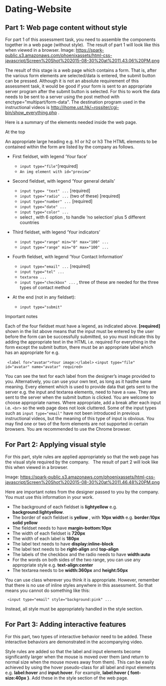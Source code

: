 # Dating-Website
## Part 1: Web page content without style

For part 1 of this assessment task, you need to assemble the components together in a web page (without style).  The result of part 1 will look like this when viewed in a browser.
Image: https://spark-public.s3.amazonaws.com/phoenixassets/html-css-javascript/Screen%20Shot%202015-08-30%20at%2011.43.06%20PM.png


The result of this stage is a web page which contains a form. That is, after the various form elements are selected/data is entered, the submit button can be pressed. Although it is not an absolute requirement of this assessment task, it would be good if your form is sent to an appropriate server program after the submit button is selected. For this to work the data needs to be sent to a server using the post method with enctype="multipart/form-data". The destination program used in the instructional videos is http://ihome.ust.hk/~rossiter/cgi-bin/show_everything.php .

Here is a summary of the elements needed inside the web page.

At the top	

  An appropriate large heading e.g. h1 or h2 or h3
  The HTML elements to be contained within the form are listed by the company as follows.

- First fieldset, with legend ‘Your face’

  + ` input type="file" `[required]
  + ` An img element with id="preview" `
- Second fieldset, with legend ‘Your general details’

  + `input type= "text" ...` [required]
  + `input type="radio" ...` (two of these) [required]
  + `input type="number" ...` [required]
  + `input type="date" ...`
  + `input type="color" ...`
  + select , with 6 option , to handle ‘no selection’ plus 5 different countries 
  
- Third fieldset, with legend ‘Your indicators’
  + `input type="range" min="0" max="100" ...`
  + `input type="range" min="0" max="100" ...`
  
- Fourth fieldset, with legend ‘Your Contact Information’
  + `input type="email" ...` [required]
  + `input type="tel" ...`
  + `textarea ...`
  + `input type="checkbox" ...` , three of these are needed for the three types of contact method 

- At the end (not in any fieldset):
  + `input type="submit"`

Important notes

Each of the four fieldset must have a legend, as indicated above.
**[required]** shown in the list above means that the input must be entered by the user before the form can be successfully submitted, so you must indicate this by adding the appropriate text in the HTML i.e. required
For everything in the form except the submit button, there must be an appropriate label which has an appropriate for e.g.

` <label for="avatar">Your image:</label>`
`<input type="file" id="avatar" name="avatar" required>`


You can see the text for each label from the designer’s image provided to you. Alternatively, you can use your own text, as long as it hasthe same meaning.
Every element which is used to provide data that gets sent to the server e.g. the input and textarea elements, need to have a `name`. They are sent to the server when the submit button is clicked. You are welcome to choose appropriate names. 
Where appropriate, add a break after each input i.e. `<br>` so the web page does not look cluttered.
Some of the input types such as `input type="email"` have not been introduced in previous instructional videos, but the meaning of this type of input is obvious. 
You may find one or two of the form elements are not supported in certain browsers. You are recommended to use the Chrome browser.

## For Part 2: Applying visual style 

For this part, style rules are applied appropriately so that the web page has the visual style required by the company.   The result of part 2 will look like this when viewed in a browser.

Image: https://spark-public.s3.amazonaws.com/phoenixassets/html-css-javascript/Screen%20Shot%202015-08-30%20at%2011.46.48%20PM.png

Here are important notes from the designer passed to you by the company. You must use this information in your work. 
- The background of each fieldset is **lightyellow** e.g. **background:lightyellow**.
- The border of each fieldset is **yellow** , with **10px width**  e.g. **border:10px solid yellow** 
- The fieldset needs to have **margin-bottom:10px**
- The width of each fieldset is **720px**
- The width of each label is **180px**
- The label text needs to have **display:inline-block**
- The label text needs to be **right-align** and **top-align**
- The labels of the checkbox and the radio needs to have **width:auto**
- For the words on both sides of the two range, you can use any appropriate style e.g. **text-align:center**
- The textarea needs to be **width:360px** and **height:50px**

You can use class wherever you think it is appropriate. However, remember that there is no use of inline styles anywhere in this assessment. So that means you cannot do something like this:

  ` <input type="email" style="background:pink" ...` 

Instead, all style must be appropriately handled in the style section.   

## For Part 3: Adding interactive features 

For this part, two types of interactive behavior need to be added. These interactive behaviors are demonstrated in the accompanying video.

Style rules are added so that the label and input elements become significantly larger when the mouse is moved over them (and return to normal size when the mouse moves away from them). This can be easily achieved by using the hover pseudo-class for all label and input elements e.g. **label:hover** and **input:hover**. For example, **label:hover { font-size:40px }**. Add these in the style section of the web page.
